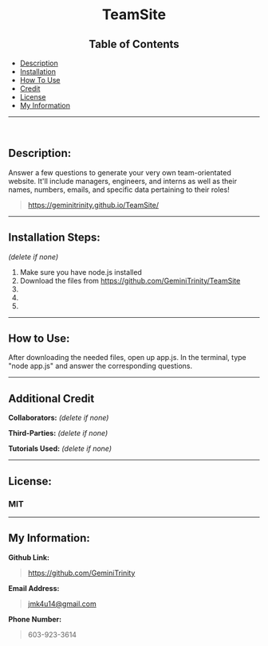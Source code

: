
# <center> TeamSite 

## <center> **Table of Contents**
- [Description](#description)
- [Installation](#installation-steps)
- [How To Use](#how-to-use)
- [Credit](#additional-credit)
- [License](#license)
- [My Information](#my-information)

---
<br>

## Description: 
Answer a few questions to generate your very own team-orientated website. It'll include managers, engineers, and interns as well as their names, numbers, emails, and specific data pertaining to their roles!
> https://geminitrinity.github.io/TeamSite/

---

## Installation Steps:
*(delete if none)*
1. Make sure you have node.js installed
2. Download the files from https://github.com/GeminiTrinity/TeamSite
3. 
4. 
5. 

---

## How to Use:
After downloading the needed files, open up app.js. In the terminal, type "node app.js" and answer the corresponding questions.

---

## Additional Credit
**Collaborators:**
*(delete if none)*
> 

**Third-Parties:**
*(delete if none)*
> 

**Tutorials Used:**
*(delete if none)*
> 

---

## License:
### MIT

---

## My Information:
**Github Link:**
> https://github.com/GeminiTrinity

**Email Address:**
> jmk4u14@gmail.com

**Phone Number:**
> 603-923-3614
